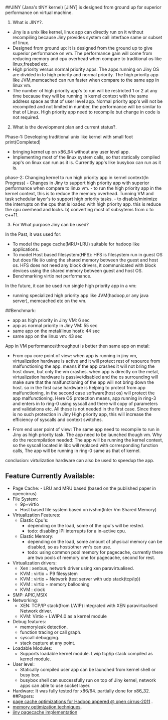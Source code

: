 
##JINY (Jana's tINY kernel)
[JINY] is designed from ground up for superior performance on virtual machine.

1. What is JINY?.
 - Jiny is a  unix like kernel, linux app can directly run on it without recompiling because Jiny provides system call interface same or subset of linux. 
 - Designed from ground up: It is designed from the ground up to give superior performance on vm. The performance gain will come from reducing memory and cpu overhead when compare to traditional os like linux,freebsd etc.
 - High priority versus normal priority apps: The apps running on Jiny OS are divided in to high priority and normal priority. The high priority app like JVM,memcached can run faster when compare to the same app in linux vm. 
 - The number of high priority app's to run will be restricted 1 or 2 at any time because they will be running in kernel context with the same address space as that of user level app. Normal priority app's  will not be recompiled and not limited in number, the performance will be similar to that of Linux. High priority app need to recompile but change in code is not required.

2. What is the development plan and current status?.

  Phase-1: Developing traditional unix like kernel with small foot print(Completed)
 -  bringing kernel up on x86_64 without any user level app.
 -  Implementing most of the linux system calls, so that statically compiled app's on linux can run as it is. Currently app's like busybox can run as it is.
    
  phase-2: Changing kernel to run high priority app in kernel context(In Progress)
      - Changes in Jiny to support high priority app with superior performance when compare to linux vm.
      - to run the high priority app in the kernel context, this is to reduce the memory overhead. Tunning VM and task schedular layer's to support high priority tasks.
      - to disable/minimize the interrupts on the cpu that is loaded with high priority app. this is reduce the cpu overhead and locks.
   b) converting most of subsytems from c to c++11.
     
3. For What purpose Jiny can be used?

 In the Past, it was used for:
  -  To model the page cache(MRU+LRU) suitable for hadoop like applications. 
  -  To model Host based filesystem(HFS): HFS is filesystem run in guest OS but does file i/o using the shared memory between the guest and host os. HFS does not need any block drivers, it communicated with block devices using the shared memory between guest and host OS.  
  - Benchmarking virtio net performance.
	
In the future, it can be used run single high priority app in a vm:

  -  running specialized high priority app like  JVM(hadoop,or any java server), memcached  etc on the vm. 


 
##Benchmark:

- app as high priority in Jiny VM:      6 sec
- app as normal priority in Jiny VM: 55 sec
- same app on the metal(linux host): 44 sec
- same app on the linux vm:          43 sec

App in VM performance/throughput is better then same app on metal:


- From cpu core point of view: when app is running in jiny vm, virtualization hardware is active and it will protect rest of resource  from malfunctioning the app.
             means if the app crashes it will not bring the host down, but only the vm crashes.
        when app is directly on the metal, virtualization hardware is passive/disabled and the os surrounding will make sure that the malfunctioning of the app will not bring down the host.
        so in the first case hardware is helping to protect from app malfunctioning, in the second case software(host os) will protect the app malfunctioning.
         Here OS protection means, app running in ring-3 and enters in to ring-0 using  syscall and there will copy of parameters and validations etc. All these is not needed in the first case. Since there is no such protection in Jiny High priority app, this will increase the efficiency of syscalls and context switches.
        
- From end user point of view: The same app need to recompile to run in  Jiny as high priority task. The app need to be launched though vm.
  Why do the recompilation needed: The app will be running the kernel context, so the syscall located in libc will replaced with corresponding function calls, The app will be running in ring-0 same as that of kernel.

 conclusion: virtulization hardware can also be used to speedup the app.

## Feature Currently Available:

- Page Cache: - LRU and MRU based (based on the published paper in opencirrus) 
- File System: 
   - 9p+virtio
   - Host based file system based on ivshm(Inter Vm Shared Memory) 
- Virtualization Features:
   - Elastic Cpu's:
       - depending on the load, some of the cpu's will be rested.
       - todo: disabling IPI interrupts for a in-active cpu.
   - Elastic Memory:
       - depending on the load, some amount of physical memory can be disabled, so as host/other vm's can use.
       - todo: using common pool memory for pagecache, currently there are two pools of memory one for pagecache, second for rest.
- Virtualization drivers:
    - Xen : xenbus, network driver using xen paravirtualised.
    - KVM : virtio + P9 filesystem
    - KVM : virtio + Network (test server with udp stack(tcp/ip))
    - KVM : virtio + memory ballooning
    - KVM : clock
- SMP: APIC,MSIX
- Networking:
   - XEN: TCP/IP stack(from LWIP) integrated with XEN paravirtualised Network driver.
   - KVM: Virtio + LWIP4.0 as a kernel module
- Debug features:
   - memoryleak detection.
   - function tracing or call graph.
   - syscall debugging.
   - stack capture at any point. 
- Loadable Modules:
   - Supports loadable kernel module. Lwip tcp/ip stack compiled as kernel module.
- User level:
   - Statically compiled user app can be launched from kernel shell or busy box.
   - busybox shell can successfully run on top of Jiny kernel, network apps can able to use socket layer.
- Hardware:
  It was fully tested for x86/64. partially done for x86_32.
##Papers:
 -   [page cache optimizations for Hadoop appered @ open cirrus-2011](../blob/master/doc/PageCache-Open-Cirrus.pdf) .
 -   [memory optimization techniques](../blob/master/doc/malloc_paper_techpulse_submit_final.pdf).
 -   [jiny pagecache implementation](../blob/masterdoc/pagecache.txt)